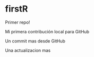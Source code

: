 # firstR
Primer repo!

Mi primera contribución local para GitHub 

Un commit mas desde GitHub

Una actualizacion mas
